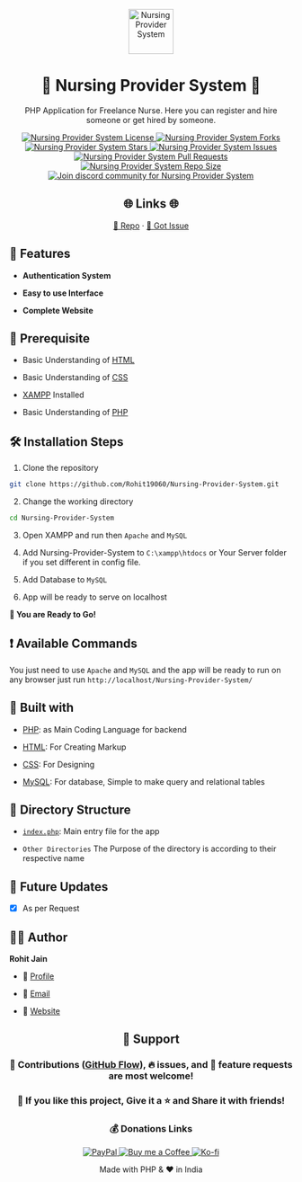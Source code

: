 <p align="center">
  <a href="https://github.com/Rohit19060/Nursing-Provider-System" target="_blank" title="Nursing Provider System">
    <img src="https://kingtechnologies.in/assets/images/logo.png" width="80px" alt="Nursing Provider System" />
  </a>
</p>
<h1 align="center">🌟 Nursing Provider System 🌟</h1>
<p align="center">PHP Application for Freelance Nurse. Here you can register and hire someone or get hired by someone.</p>

<p align="center">
<a href="https://github.com/Rohit19060/Nursing-Provider-System/blob/master/LICENSE" target="_blank" title="License">
<img src="https://img.shields.io/github/license/Rohit19060/Nursing-Provider-System?label=License&logo=Github&style=flat-square" alt="Nursing Provider System License" />
</a>
<a href="https://github.com/Rohit19060/Nursing-Provider-System/fork" target="_blank" title="Forks">
<img src="https://img.shields.io/github/forks/Rohit19060/Nursing-Provider-System?label=Forks&logo=Github&style=flat-square" alt="Nursing Provider System Forks"/>
</a>
<a href="https://github.com/Rohit19060/Nursing-Provider-System/stargazers" target="_blank" title="Stars">
<img src="https://img.shields.io/github/stars/Rohit19060/Nursing-Provider-System?label=Stars&logo=Github&style=flat-square" alt="Nursing Provider System Stars"/>
</a>
<a href="https://github.com/Rohit19060/Nursing-Provider-System/issues" target="_blank" title="Issues">
<img src="https://img.shields.io/github/issues/Rohit19060/Nursing-Provider-System?label=Issues&logo=Github&style=flat-square" alt="Nursing Provider System Issues"/>
</a>
<a href="https://github.com/Rohit19060/Nursing-Provider-System/pulls" target="_blank" title="Pull Requests">
<img src="https://img.shields.io/github/issues-pr/Rohit19060/Nursing-Provider-System?label=Pull%20Requests&logo=Github&style=flat-square" alt="Nursing Provider System Pull Requests"/>
</a>
<a href="https://github.com/Rohit19060/Nursing-Provider-System" target="_blank" title="Repo Size">
<img src="https://img.shields.io/github/repo-size/Rohit19060/Nursing-Provider-System?label=Repo%20Size&logo=Github&style=flat-square" alt="Nursing Provider System Repo Size"/>
</a>
<a href="https://discord.gg/2wpHNSjwm2" target="_blank" title="Join Community">
<img src="https://img.shields.io/discord/737854816402800690?color=%236d82cb&label=Join%20Community&logo=discord&logoColor=%23FFFFFF&style=flat-square" alt="Join discord community for Nursing Provider System"/>
</a>
</p>

<h2 align="center">🌐 Links 🌐</h2>
<p align="center">
    <a href="https://github.com/Rohit19060/Nursing-Provider-System" target="_blank" title="Nursing Provider System Repo">📂 Repo</a>
    ·
    <a href="https://github.com/Rohit19060/Nursing-Provider-System/issues/new/choose" target="_blank" title="🐛Report Bug/🎊Request Feature">🚀 Got Issue</a>
</p>

## 🚀 Features

- **Authentication System**

- **Easy to use Interface**

- **Complete Website**

## 🦋 Prerequisite

- Basic Understanding of [HTML](https://youtu.be/JHv2jmnrLlA "HTML - First Step Towards Web Development")

- Basic Understanding of [CSS](https://youtu.be/d1tP7ow7HbQ "CSS - Second Step Towards Web Development")

- [XAMPP](https://www.apachefriends.org/download.html "XAMPP") Installed

- Basic Understanding of [PHP](https://www.php.net/ "PHP")

## 🛠️ Installation Steps

1. Clone the repository

```Bash
git clone https://github.com/Rohit19060/Nursing-Provider-System.git
```

2. Change the working directory

```Bash
cd Nursing-Provider-System
```

3. Open XAMPP and run then `Apache` and `MySQL`

4. Add Nursing-Provider-System to `C:\xampp\htdocs` or Your Server folder if you set different in config file.

5. Add Database to `MySQL`

6. App will be ready to serve on localhost

**🎇 You are Ready to Go!**

## ❗ Available Commands

You just need to use `Apache` and `MySQL` and the app will be ready to run on any browser just run `http://localhost/Nursing-Provider-System/`

## 👷 Built with

- [PHP](https://www.php.net/ "PHP"): as Main Coding Language for backend

- [HTML](https://youtu.be/JHv2jmnrLlA "HTML - First Step Towards Web Development"): For Creating Markup

- [CSS](https://youtu.be/d1tP7ow7HbQ "CSS - Second Step Towards Web Development"): For Designing

- [MySQL](https://www.mysql.com/): For database, Simple to make query and relational tables

## 📂 Directory Structure

- [`index.php`](https://github.com/Rohit19060/Nursing-Provider-System/blob/main/index.php "Nursing Provider System"): Main entry file for the app

- `Other Directories` The Purpose of the directory is according to their respective name

## 🎊 Future Updates

- [x] As per Request

## 🧑🏻 Author

**Rohit Jain**

- 🌌 [Profile](https://github.com/rohit19060 "Rohit Jain")

- 🏮 [Email](mailto:rohitjain19060@gmail.com?subject=Hi%20from%20Nursing%20Provider%20System "Hi!")

- 🦁 [Website](https://kingtechnologies.in "Welcome")

<h2 align="center">🤝 Support</h2>

<h3 align="center">🎀 Contributions (<a href="https://guides.github.com/introduction/flow" title="GitHub Flow">GitHub Flow</a>), 🔥 issues, and 🥮 feature requests are most welcome!</h3>

<h3 align="center">💙 If you like this project, Give it a ⭐ and Share it with friends!</h3>
<h3 align="center">💰 Donations Links</h3>
<p align="center">
<a href="https://www.paypal.me/kingrohitJ" target="_blank" title="PayPal"><img src="https://kingtechnologies.in/assets/images/paypal.png" alt="PayPal"/>
<a href="https://www.buymeacoffee.com/rohitjain" target="Buy me a Coffee/" title="Buy me a Coffee"><img src="https://kingtechnologies.in/assets/images/coffee.png" alt="Buy me a Coffee"/>
<a href="https://ko-fi.com/rohitjain" target="_blank" title="Ko-fi"><img src="https://kingtechnologies.in/assets/images/kofi.png" alt="Ko-fi"/></a>
</p>

<p align="center">Made with PHP & ❤️ in India</p>
